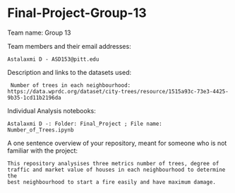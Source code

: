 # Final-Project-Group-13
Team name: Group 13

Team members and their email addresses: 
    
    Astalaxmi D - ASD153@pitt.edu
    
Description and links to the datasets used:
    
     Number of trees in each neighbourhood: https://data.wprdc.org/dataset/city-trees/resource/1515a93c-73e3-4425-9b35-1cd11b2196da

Individual Analysis notebooks:

    Astalaxmi D -: Folder: Final_Project ; File name: Number_of_Trees.ipynb
    
A one sentence overview of your repository, meant for someone who is not familiar with the project:
    
    This repository analysises three metrics number of trees, degree of traffic and market value of houses in each neighbourhood to determine the 
    best neighbourhood to start a fire easily and have maximum damage.
